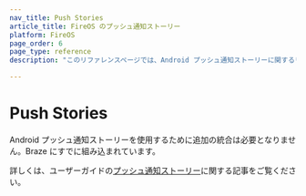 ```yaml
---
nav_title: Push Stories
article_title: FireOS のプッシュ通知ストーリー
platform: FireOS
page_order: 6
page_type: reference
description: "このリファレンスページでは、Android プッシュ通知ストーリーに関するリソースを提供します。"

---
```


# Push Stories

Android プッシュ通知ストーリーを使用するために追加の統合は必要となりません。Braze にすでに組み込まれています。 

詳しくは、ユーザーガイドの[プッシュ通知ストーリー][1]に関する記事をご覧ください。

[1]: {{site.baseurl}}/user_guide/message_building_by_channel/push/advanced_push_options/push_stories/